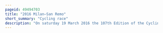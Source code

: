 ```yaml
---
pageid: 49494703
title: "2016 Milan–San Remo"
short_summary: "Cycling race"
description: "On saturday 19 March 2016 the 107th Edition of the Cycling classic milan-san Remo took Place. It was the fourth of 28 Races in the 2016 uci World Tour first one-day Race. It was also the first Cycling Monument of the Season."
---
```

